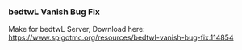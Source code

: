 ### bedtwL Vanish Bug Fix
Make for bedtwL Server, Download here: https://www.spigotmc.org/resources/bedtwl-vanish-bug-fix.114854
